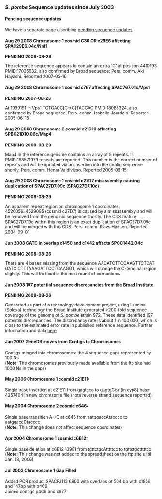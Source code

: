 ### *S. pombe* Sequence updates since July 2003

#### Pending sequence updates

We have a separate page discribing [pending sequence updates](status/sequence-updates-pending).

#### Aug 29 2008 Chromosome 1 cosmid C30 OR c29E6 affecting SPAC29E6.04c/Nnf1

**PENDING 2008-08-29**

The reference sequence appears to contain an extra 'G' at position
4410193 PMID:17035632, also confirmed by Broad sequence; Pers. comm. Aki
Hayashi. Reported 2007-05-16

#### Aug 29 2008 Chromosome 1 cosmid c767 affecting SPAC767.01c/Vps1

**PENDING 2007-08-23**

At 1999191 in Vps1 TGTGACC\[C-&gt;G\]TACGAC PMID:18088324, also
confirmed by Broad sequence; Pers. comm. Isabelle Jourdain. Reported
2005-06-15

#### Aug 29 2008 Chromosome 2 cosmid c21D10 affecting SPBC21D10.06c/Map4

**PENDING 2008-08-29**

Map4 in the reference genome contains an array of 5 repeats. In
PMID:168571979 repeats are reported. This number is the correct number
of repeats and will be updated via an insertion into the contig sequence
shortly. Pers. comm. Henar Valdivieso. Reported 2005-06-15


#### Aug 29 2008 Chromosome 1 cosmid c27D7 misassembly causing duplication of SPAC27D7.09c (SPAC27D7.10c)

**PENDING 2008-08-29**

An apparent repeat region on chromosome 1 coordinates 4526059..4529095
(cosmid c27D7) is caused by a missassembly and will be removed from the
genomic sequence shortly. The CDS feature SPAC27D7.10c within this
region is an exact duplication of SPAC27D7.09c and will be merged with
this CDS. Pers. comm. Klavs Hansen. Reported 2004-09-01

#### Jun 2008 GATC in overlap c1450 and c1442 affects SPCC1442.04c

**PENDING 2008-08-26**

There are 4 bases missing from the sequence AACATCTTCCAAGTTCTCAT GATC
CTTTAAAGATTCCTCAAGGT, which will change the C-terminal region slightly.
This will be fixed in the next round of corrections.


#### Jun 2008 197 potential sequence discrepancies from the Broad Institute

**PENDING 2008-08-26**

Generated as part of a technology development project, using Illumina
(Solexa) technology the Broad Institute generated &gt;200-fold sequence
coverage of the genome of *S. pombe* strain 972. These data identified 197
potential discrepancies. The discrepancy rate is about 1 in 100,000,
which is close to the estimated error rate in published reference
sequence. Further information and data
[here](/status/sequence-updates-pending)


#### Jan 2007 GeneDB moves from Contigs to Chromosomes

Contigs merged into chromosomes: the 4 sequence gaps represented by 100
Ns\
(**Note:** The chromosomes previously made available from the ftp
site had 1000 Ns in the gaps)

#### May 2006 Chromosome 1 cosmid c21E11:

Single base insertion at c21E11 from gagtgca to gagtgGca (in cyp8) base
4257404 in new chromsome file (note reverse strand sequence reported)

#### May 2004 Chromosome 2 cosmid c646:

Single base transition A-&gt;C at c646 from aatggaccAtacccc to
aatggaccCtacccc\
(**Note:** This change does not affect sequence coordinates)

#### Apr 2004 Chromosome 1 cosmid c6B12:

Single base deletion at c6B12 13981 from tgttctgcAtttttcc to
tgttctgctttttcc\
(**Note:** This change was not added to the spreadsheet on the ftp site
until Jan. 18, 2006)

#### Jul 2003 Chromosome 1 Gap Filled

Added PCR product SPACPJ113 6900 with overlaps of 504 bp with c1856 and
147bp with p4C9\
Joined contigs p4C9 and c977
